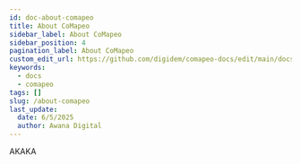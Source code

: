 ```yaml
---
id: doc-about-comapeo
title: About CoMapeo
sidebar_label: About CoMapeo
sidebar_position: 4
pagination_label: About CoMapeo
custom_edit_url: https://github.com/digidem/comapeo-docs/edit/main/docs/about-mapeo/about-comapeo.md
keywords:
  - docs
  - comapeo
tags: []
slug: /about-comapeo
last_update:
  date: 6/5/2025
  author: Awana Digital
---
```


AKAKA

